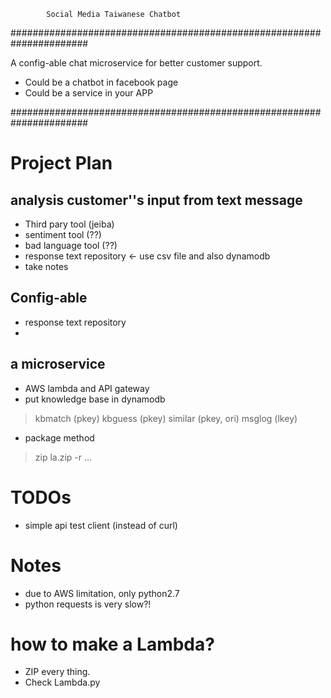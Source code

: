 

            Social Media Taiwanese Chatbot

######################################################################

A config-able chat microservice for better customer support.

* Could be a chatbot in facebook page
* Could be a service in your APP

######################################################################

# Project Plan

## analysis customer''s input from text message
- Third pary tool (jeiba)
- sentiment tool (??)
- bad language tool (??)
- response text repository <- use csv file and also dynamodb
- take notes   
## Config-able
- response text repository
- 
## a microservice 
- AWS lambda and API gateway
- put knowledge base in dynamodb
> kbmatch (pkey)
> kbguess (pkey)
> similar (pkey, ori)
> msglog (lkey)
- package method
> zip la.zip -r <file> ... <folder> <folder>

# TODOs
- simple api test client (instead of curl)

# Notes
- due to AWS limitation, only python2.7
- python requests is very slow?!

# how to make a Lambda?
- ZIP every thing.
- Check Lambda.py
